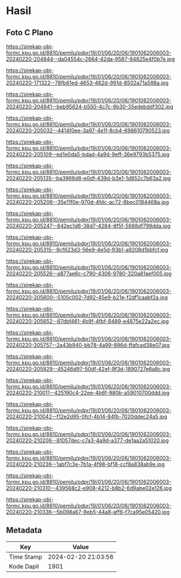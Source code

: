 # Hasil

## Foto C Plano

https://sirekap-obj-formc.kpu.go.id/8810/pemilu/pdpr/19/01/06/20/06/1901062006003-20240220-204844--da04554c-2664-42da-9587-84825e4f0b7e.jpg

https://sirekap-obj-formc.kpu.go.id/8810/pemilu/pdpr/19/01/06/20/06/1901062006003-20240220-171322--78fb61ed-4653-462d-991d-8502a71a588a.jpg

https://sirekap-obj-formc.kpu.go.id/8810/pemilu/pdpr/19/01/06/20/06/1901062006003-20240220-204941--beb95624-b550-4c7c-9b30-35edebddf302.jpg

https://sirekap-obj-formc.kpu.go.id/8810/pemilu/pdpr/19/01/06/20/06/1901062006003-20240220-205032--4414f0ee-3a97-4e1f-8cb4-698610790523.jpg

https://sirekap-obj-formc.kpu.go.id/8810/pemilu/pdpr/19/01/06/20/06/1901062006003-20240220-205109--ed1e0da5-bdad-4a9d-9eff-36e9793b5375.jpg

https://sirekap-obj-formc.kpu.go.id/8810/pemilu/pdpr/19/01/06/20/06/1901062006003-20240220-205135--ba3966d8-e0df-439d-b3e1-1d852c7b63a2.jpg

https://sirekap-obj-formc.kpu.go.id/8810/pemilu/pdpr/19/01/06/20/06/1901062006003-20240220-205206--35e11f0e-970d-4fdc-ac72-8bec0184468a.jpg

https://sirekap-obj-formc.kpu.go.id/8810/pemilu/pdpr/19/01/06/20/06/1901062006003-20240220-205247--842ec1d6-38d7-4284-8f5f-5688df799dda.jpg

https://sirekap-obj-formc.kpu.go.id/8810/pemilu/pdpr/19/01/06/20/06/1901062006003-20240220-205315--9cf623d3-56e9-4e5d-93b1-a9208d1bbfcf.jpg

https://sirekap-obj-formc.kpu.go.id/8810/pemilu/pdpr/19/01/06/20/06/1901062006003-20240220-205526--a877ae6c-c790-4306-9780-320a81aef005.jpg

https://sirekap-obj-formc.kpu.go.id/8810/pemilu/pdpr/19/01/06/20/06/1901062006003-20240220-205600--5105c002-7d92-45e9-b21e-f2df1caabf2a.jpg

https://sirekap-obj-formc.kpu.go.id/8810/pemilu/pdpr/19/01/06/20/06/1901062006003-20240220-205652--67dbf461-4b9f-4fbf-8489-e4875e22a2ec.jpg

https://sirekap-obj-formc.kpu.go.id/8810/pemilu/pdpr/19/01/06/20/06/1901062006003-20240220-205757--2a43b940-bb78-4a99-896d-ffafcad38e07.jpg

https://sirekap-obj-formc.kpu.go.id/8810/pemilu/pdpr/19/01/06/20/06/1901062006003-20240220-205929--45246d97-50df-42ef-9f3d-1890727e6a8c.jpg

https://sirekap-obj-formc.kpu.go.id/8810/pemilu/pdpr/19/01/06/20/06/1901062006003-20240220-210011--425190c4-22ee-4b6f-980b-a59010700ddd.jpg

https://sirekap-obj-formc.kpu.go.id/8810/pemilu/pdpr/19/01/06/20/06/1901062006003-20240220-210042--f12e2d95-0fcf-4b14-84fb-7020ddec24a5.jpg

https://sirekap-obj-formc.kpu.go.id/8810/pemilu/pdpr/19/01/06/20/06/1901062006003-20240220-210206--81057dec-c7a3-4a9d-a377-de1aa2a51020.jpg

https://sirekap-obj-formc.kpu.go.id/8810/pemilu/pdpr/19/01/06/20/06/1901062006003-20240220-210236--1abf7c3e-7b1a-4f98-bf18-ccf8a838ab9e.jpg

https://sirekap-obj-formc.kpu.go.id/8810/pemilu/pdpr/19/01/06/20/06/1901062006003-20240220-210310--439568c2-e908-4212-b8b2-6d9abe02e126.jpg

https://sirekap-obj-formc.kpu.go.id/8810/pemilu/pdpr/19/01/06/20/06/1901062006003-20240220-210336--5b098a67-8eb5-44a8-aff6-f7ca95e05420.jpg


## Metadata

| Key        | Value               |
| ---------- | ------------------- |
| Time Stamp | 2024-02-20 21:03:56 |
| Kode Dapil | 1901                |



